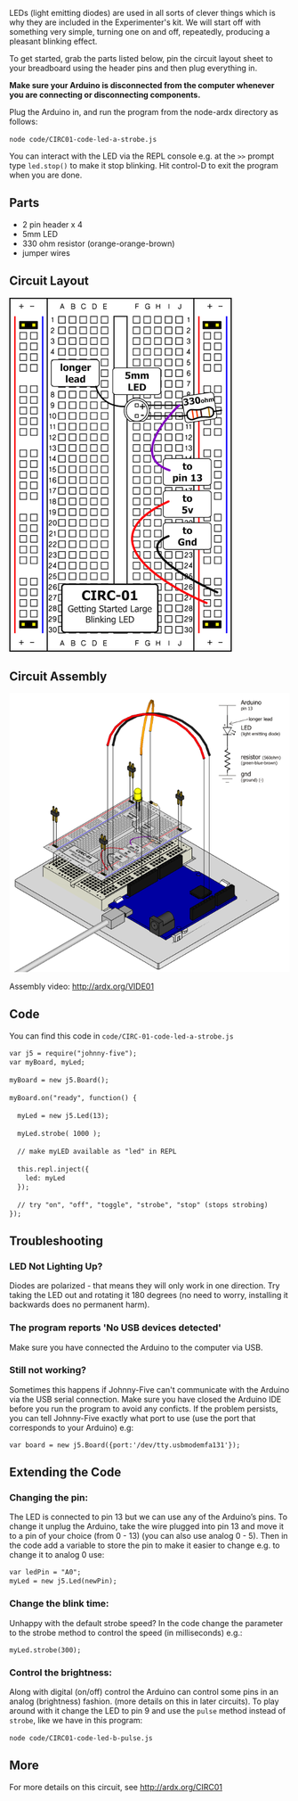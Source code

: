 
LEDs (light emitting diodes) are used in all sorts of clever things
which is why they are included in the Experimenter's kit. We will start off
with something very simple, turning one on and off, repeatedly,
producing a pleasant blinking effect. 

To get started, grab the parts listed below, pin the circuit layout sheet to your breadboard using the header pins and then plug everything in. 

**Make sure your Arduino is disconnected from the computer whenever you are connecting or disconnecting components.**

Plug the Arduino in, and run the program from the node-ardx directory as follows:

`node code/CIRC01-code-led-a-strobe.js`

You can interact with the LED via the REPL console e.g. at the `>>` prompt type `led.stop()` to make it stop blinking. Hit control-D to exit the program when you are done.

<a id="parts"></a>
## Parts

* 2 pin header x 4
* 5mm LED 
* 330 ohm resistor (orange-orange-brown)
* jumper wires

<a id="circuit"></a>
## Circuit Layout
[<img style="max-width:400px" src="../../images/circ/CIRC01-sheet-small.png" alt="Circuit Layout"/>](../../images/circ/CIRC01-sheet.png)

<a id="assembly"></a>
## Circuit Assembly
![Assembly Diagram](../../images/assembly/CIRC-01-3dexploded.png "Assembly Diagram")

Assembly video: http://ardx.org/VIDE01

<a id="code"></a>
## Code

You can find this code in `code/CIRC-01-code-led-a-strobe.js`

	var j5 = require("johnny-five");
	var myBoard, myLed;

	myBoard = new j5.Board();

	myBoard.on("ready", function() {

	  myLed = new j5.Led(13);

	  myLed.strobe( 1000 );

	  // make myLED available as "led" in REPL

	  this.repl.inject({
	  	led: myLed
	  });
	  
	  // try "on", "off", "toggle", "strobe", "stop" (stops strobing)
	});

<a id="troubleshooting"></a>
## Troubleshooting

### LED Not Lighting Up?

Diodes are polarized - that means they will only work in one direction. Try taking the LED out and rotating it 180 degrees (no need to worry, installing it backwards does no permanent harm).


###  The program reports 'No USB devices detected'

Make sure you have connected the Arduino to the computer via USB.

### Still not working?
Sometimes this happens if Johnny-Five can't communicate with the Arduino via the USB serial connection. Make sure you have closed the Arduino IDE before you run the program to avoid any conficts. If the problem persists, you can tell Johnny-Five exactly what port to use (use the port that corresponds to your Arduino) e.g:

    var board = new j5.Board({port:'/dev/tty.usbmodemfa131'});

<a id="extending"></a>
## Extending the Code

### Changing the pin:
The LED is connected to pin 13 but we can use any of the Arduino’s pins. To change it unplug the Arduino, take the wire plugged into pin 13 and move it to a pin of your choice (from 0 - 13) (you can also use analog 0 - 5). Then in the code add a variable to store the pin to make it easier to change e.g. to change it to analog 0 use:

    var ledPin = "A0";
    myLed = new j5.Led(newPin); 

### Change the blink time:
Unhappy with the default strobe speed? In the code change the parameter to the strobe method to control the speed (in milliseconds) e.g.:

    myLed.strobe(300);

### Control the brightness:
Along with digital (on/off) control the Arduino can control some pins in an analog (brightness) fashion. (more details on this in later circuits). To play around with it change the LED to pin 9 and use the `pulse` method instead of `strobe`, like we have in this program:

`node code/CIRC01-code-led-b-pulse.js`

<a id="more"></a>
## More

For more details on this circuit, see http://ardx.org/CIRC01